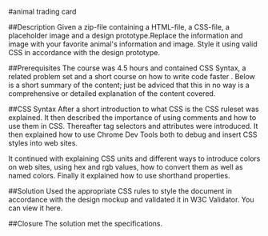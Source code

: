 #animal trading card


##Description
Given a zip-file containing a HTML-file, a CSS-file, a placeholder image and a design prototype.Replace the information and image with your favorite animal's information and image. Style it using valid CSS in accordance with the design prototype.

##Prerequisites
The course was 4.5 hours and contained CSS Syntax, a related problem set and a short course on how to write code faster . Below is a short summary of the content; just be adviced that this in no way is a comprehensive or detailed explanation of the content covered.

##CSS Syntax
After a short introduction to what CSS is the CSS ruleset was explained. It then described the importance of using comments and how to use them in CSS. Thereafter tag selectors and attributes were introduced. It then explained how to use Chrome Dev Tools both to debug and insert CSS styles into web sites.

It continued with explaining CSS units and different ways to introduce colors on web sites, using hex and rgb values, how to convert them as well as named colors. Finally it explained how to use shorthand properties.

##Solution
Used the appropriate CSS rules to style the document in accordance with the design mockup and validated it in W3C Validator. You can view it here.

##Closure
The solution met the specifications.
